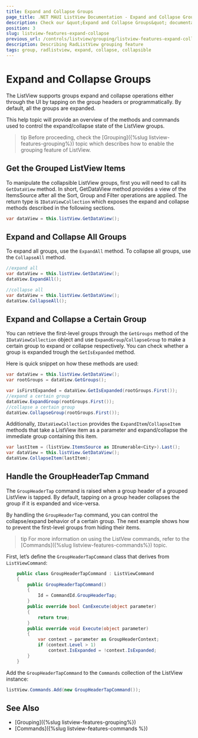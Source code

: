 ```yaml
---
title: Expand and Collapse Groups
page_title: .NET MAUI ListView Documentation - Expand and Collapse Groups
description: Check our &quot;Expand and Collapse Groups&quot; documentation article for Telerik ListView for .NET MAUI.
position: 3
slug: listview-features-expand-collapse
previous_url: /controls/listview/grouping/listview-features-expand-collapse
description: Describing RadListView grouping feature
tags: group, radlistview, expand, collapse, collapsible
---
```


# Expand and Collapse Groups

The ListView supports groups expand and collapse operations either through the UI by tapping on the group headers or programmatically. By default, all the groups are expanded.

This help topic will provide an overview of the methods and commands used to control the expand/collapse state of the ListView groups.

>tip Before proceeding, check the [Grouping]({%slug listview-features-grouping%}) topic which describes how to enable the grouping feature of ListView.

## Get the Grouped ListView Items

To manipulate the collapsible ListView groups, first you will need to call its `GetDataView` method. In short, GetDataView method provides a view of the ItemsSource after all the Sort, Group and Filter operations are applied. The return type is `IDataViewCollection` which exposes the expand and collapse methods described in the following sections.

```C#
var dataView = this.listView.GetDataView();
```

## Expand and Collapse All Groups

To expand all groups, use the `ExpandAll` method. To collapse all groups, use the `CollapseAll` method.

```C#
//expand all
var dataView = this.listView.GetDataView();
dataView.ExpandAll();

//collapse all
var dataView = this.listView.GetDataView();
dataView.CollapseAll();
```

## Expand and Collapse a Certain Group

You can retrieve the first-level groups through the `GetGroups` method of the `IDataViewCollection` object and use `ExpandGroup`/`CollapseGroup` to make a certain group to expand or collapse respectively. You can check whether a group is expanded trough the `GetIsExpanded` method.

Here is quick snippet on how these methods are used:

```C#
var dataView = this.listView.GetDataView();
var rootGroups = dataView.GetGroups();

var isFirstExpanded = dataView.GetIsExpanded(rootGroups.First());
//expand a certain group
dataView.ExpandGroup(rootGroups.First());
//collapse a certain group
dataView.CollapseGroup(rootGroups.First());
```

Additionally, `IDataViewCollection` provides the `ExpandItem`/`CollapseItem` methods that take a ListView item as a parameter and expand/collapse the immediate group containing this item.

```C#
var lastItem = (listView.ItemsSource as IEnumerable<City>).Last();
var dataView = this.listView.GetDataView();
dataView.CollapseItem(lastItem);
```

## Handle the GroupHeaderTap Cmmand

The `GroupHeaderTap` command is raised when a group header of a grouped ListView is tapped. By default, tapping on a group header collapses the group if it is expanded and vice-versa.

By handling the `GroupHeaderTap` command, you can control the collapse/expand behavior of a certain group. The next example shows how to prevent the first-level groups from hiding their items.

>tip For more information on using the ListVew commands, refer to the [Commands]({%slug listview-features-commands%}) topic.

First, let’s define the `GroupHeaderTapCommand` class that derives from `ListViewCommand`:

```C#
	public class GroupHeaderTapCommand : ListViewCommand
	{
		public GroupHeaderTapCommand()
		{
			Id = CommandId.GroupHeaderTap;
		}
		public override bool CanExecute(object parameter)
		{
			return true;
		}
		public override void Execute(object parameter)
		{
			var context = parameter as GroupHeaderContext;
			if (context.Level > 1)
				context.IsExpanded = !context.IsExpanded;
		}
	}
```

Add the `GroupHeaderTapCommand` to the `Commands` collection of the ListView instance:

```C#
listView.Commands.Add(new GroupHeaderTapCommand());
```

## See Also

- [Grouping]({%slug listview-features-grouping%})
- [Commands]({%slug listview-features-commands %})
